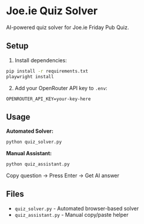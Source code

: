 # Joe.ie Quiz Solver

AI-powered quiz solver for Joe.ie Friday Pub Quiz.

## Setup

1. Install dependencies:
```bash
pip install -r requirements.txt
playwright install
```

2. Add your OpenRouter API key to `.env`:
```
OPENROUTER_API_KEY=your-key-here
```

## Usage

**Automated Solver:**
```bash
python quiz_solver.py
```

**Manual Assistant:**
```bash
python quiz_assistant.py
```
Copy question → Press Enter → Get AI answer

## Files

- `quiz_solver.py` - Automated browser-based solver
- `quiz_assistant.py` - Manual copy/paste helper